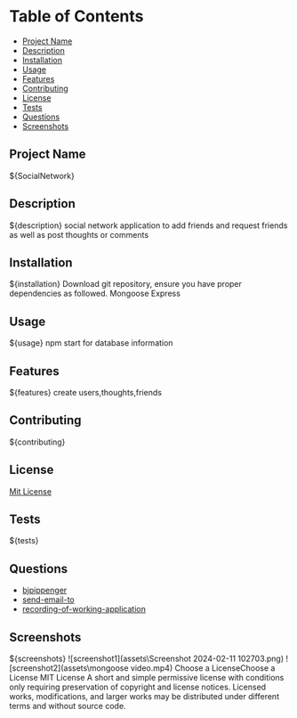 # Table of Contents
- [Project Name](#project-name)
- [Description](#description)
- [Installation](#installation)
- [Usage](#usage)
- [Features](#features)
- [Contributing](#contributing)
- [License](#license)
- [Tests](#tests)
- [Questions](#questions)
- [Screenshots](#screenshots)
## Project Name
${SocialNetwork}
## Description
${description}
social network application to add friends and request friends as well as post thoughts or comments
## Installation
${installation}
Download git repository, ensure you have proper dependencies as followed.
Mongoose
Express
## Usage
${usage}
npm start for database information
## Features
${features}
create users,thoughts,friends
## Contributing
${contributing}

## License
[Mit License](https://choosealicense.com/licenses/mit/#)
## Tests
${tests}
## Questions
- [bjpippenger](https://github.com/Bjpippenger/SocialMedia)
- [send-email-to](bjpippenger@yahoo.com)
- [recording-of-working-application]()
## Screenshots
${screenshots}
![screenshot1](assets\Screenshot 2024-02-11 102703.png)
![screenshot2](assets\mongoose video.mp4)
Choose a LicenseChoose a License
MIT License
A short and simple permissive license with conditions only requiring preservation of copyright and license notices. Licensed works, modifications, and larger works may be distributed under different terms and without source code.
